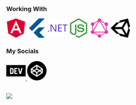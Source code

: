 ### Working With

<span>
  <img src="images/angular.svg" height="52"/>
</span>
<span>
  <img src="images/flutter.svg" height="52"/>
</span>
<span>
  <img src="images/dot-net.svg" height="52"/>
</span>
<span>
  <img src="images/node-dot-js.svg" height="52"/>
</span>
<span>
  <img src="images/graphql.svg" height="52"/>
</span>
<span>
  <img src="images/unity.svg" height="52"/>
</span>

<br/>

### My Socials

<a href="https://dev.to/brookesb91">
  <img src="images/dev-dot-to.svg" height="52"/>
</a>
<a href="https://codepen.io/brookesb91">
  <img src="images/codepen.svg" height="52"/>
</a>

<br/>
<br/>

<p>
  <a href="https://pixel8d.herokuapp.com/">
    <img src="https://pixel8d-api.herokuapp.com/svg/link?size=5" />
  </a>
</p>
